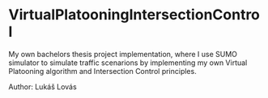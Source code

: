 # VirtualPlatooningIntersectionControl

My own bachelors thesis project implementation, where I use SUMO simulator to simulate traffic scenarions by implementing my own Virtual Platooning algorithm and Intersection Control principles. 

Author: Lukáš Lovás
